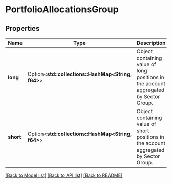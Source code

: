 # PortfolioAllocationsGroup

## Properties

Name | Type | Description | Notes
------------ | ------------- | ------------- | -------------
**long** | Option<**std::collections::HashMap<String, f64>**> | Object containing value of long positions in the account aggregated by Sector Group. | [optional]
**short** | Option<**std::collections::HashMap<String, f64>**> | Object containing value of short positions in the account aggregated by Sector Group. | [optional]

[[Back to Model list]](../README.md#documentation-for-models) [[Back to API list]](../README.md#documentation-for-api-endpoints) [[Back to README]](../README.md)


